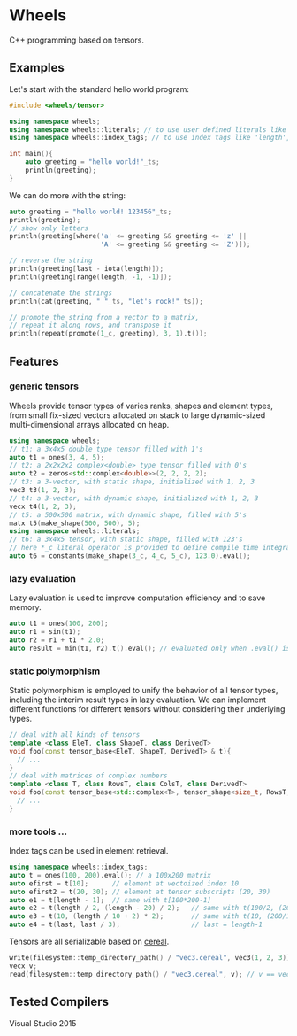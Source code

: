 # Wheels
C++ programming based on tensors.

## Examples
Let's start with the standard hello world program:
```cpp
#include <wheels/tensor>

using namespace wheels;
using namespace wheels::literals; // to use user defined literals like '_ts'
using namespace wheels::index_tags; // to use index tags like 'length', 'last' ...

int main(){
	auto greeting = "hello world!"_ts;
	println(greeting);
}
```
We can do more with the string:
```cpp
auto greeting = "hello world! 123456"_ts;
println(greeting);
// show only letters
println(greeting[where('a' <= greeting && greeting <= 'z' ||
                       'A' <= greeting && greeting <= 'Z')]);

// reverse the string
println(greeting[last - iota(length)]);
println(greeting[range(length, -1, -1)]);

// concatenate the strings
println(cat(greeting, " "_ts, "let's rock!"_ts));

// promote the string from a vector to a matrix,
// repeat it along rows, and transpose it
println(repeat(promote(1_c, greeting), 3, 1).t());
```

## Features
### generic tensors
Wheels provide tensor types of varies ranks, shapes and element types, from small fix-sized vectors allocated on stack to large dynamic-sized multi-dimensional arrays allocated on heap.
```cpp
using namespace wheels;
// t1: a 3x4x5 double type tensor filled with 1's
auto t1 = ones(3, 4, 5); 
// t2: a 2x2x2x2 complex<double> type tensor filled with 0's
auto t2 = zeros<std::complex<double>>(2, 2, 2, 2);
// t3: a 3-vector, with static shape, initialized with 1, 2, 3
vec3 t3(1, 2, 3);
// t4: a 3-vector, with dynamic shape, initialized with 1, 2, 3
vecx t4(1, 2, 3);
// t5: a 500x500 matrix, with dynamic shape, filled with 5's
matx t5(make_shape(500, 500), 5);
using namespace wheels::literals;
// t6: a 3x4x5 tensor, with static shape, filled with 123's
// here *_c literal operator is provided to define compile time integral constants
auto t6 = constants(make_shape(3_c, 4_c, 5_c), 123.0).eval();
```
### lazy evaluation
Lazy evaluation is used to improve computation efficiency and to save memory.
```cpp
auto t1 = ones(100, 200);
auto r1 = sin(t1);
auto r2 = r1 + t1 * 2.0;
auto result = min(t1, r2).t().eval(); // evaluated only when .eval() is called
```
### static polymorphism
Static polymorphism is employed to unify the behavior of all tensor types, including the interim result types in lazy evaluation. 
We can implement different functions for different tensors without considering their underlying types.
```cpp
// deal with all kinds of tensors
template <class EleT, class ShapeT, class DerivedT>
void foo(const tensor_base<EleT, ShapeT, DerivedT> & t){
  // ...
}
// deal with matrices of complex numbers
template <class T, class RowsT, class ColsT, class DerivedT>
void foo(const tensor_base<std::complex<T>, tensor_shape<size_t, RowsT, ColsT>, DerivedT> & t){
  // ... 
}
```
### more tools ...
Index tags can be used in element retrieval.
```cpp
using namespace wheels::index_tags;
auto t = ones(100, 200).eval(); // a 100x200 matrix
auto efirst = t[10];      // element at vectoized index 10
auto efirst2 = t(20, 30); // element at tensor subscripts (20, 30)
auto e1 = t[length - 1];  // same with t[100*200-1]
auto e2 = t(length / 2, (length - 20) / 2);   // same with t(100/2, (200-20)/2)
auto e3 = t(10, (length / 10 + 2) * 2);       // same with t(10, (200/10+2)*2)
auto e4 = t(last, last / 3);                  // last = length-1
```

Tensors are all serializable based on [cereal](https://github.com/USCiLab/cereal).
```cpp
write(filesystem::temp_directory_path() / "vec3.cereal", vec3(1, 2, 3));
vecx v;
read(filesystem::temp_directory_path() / "vec3.cereal", v); // v == vec3(1, 2, 3)
```

## Tested Compilers
Visual Studio 2015
